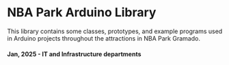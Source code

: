 # NBA Park Arduino Library

This library contains some classes, prototypes, and example programs used in Arduino projects throughout the attractions in NBA Park Gramado.

#### Jan, 2025 - IT and Infrastructure departments
